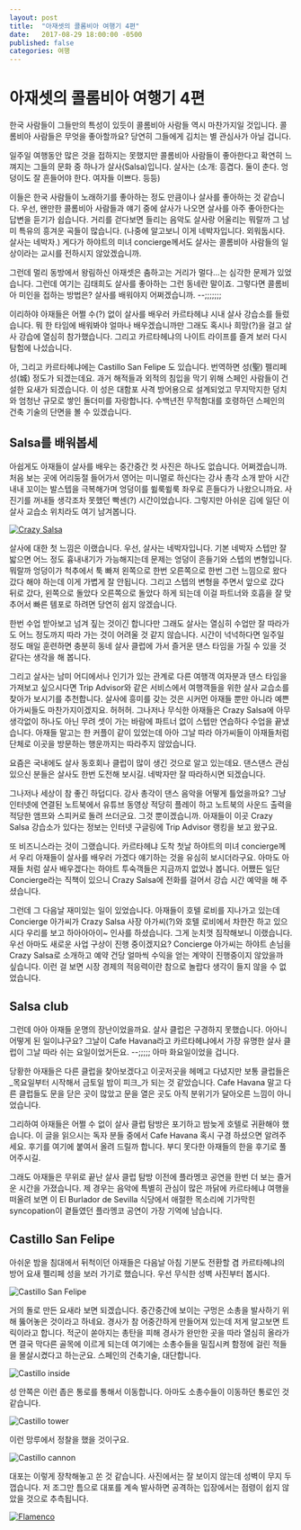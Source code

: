```yaml
---
layout: post
title:  "아재셋의 콜롬비아 여행기 4편"
date:   2017-08-29 18:00:00 -0500
published: false
categories: 여행
---
```


# 아재셋의 콜롬비아 여행기 4편

한국 사람들이 그들만의 특성이 있듯이 콜롬비아 사람들 역시 마찬가지일 것입니다.
콜롬비아 사람들은 무엇을 좋아할까요? 당연히 그들에게 김치는 별 관심사가
아닐 겁니다. 

일주일 여행동안 많은 것을 접하지는 못했지만 콜롬비아 사람들이 좋아한다고
확연히 느껴지는 그들의 문화 중 하나가 살사(Salsa)입니다. 살사는 (소개: 흥겹다.
둘이 춘다. 엉덩이도 잘 흔들어야 한다. 여자들 이쁘다. 등등)

이들은 한국 사람들이 노래하기를 좋아하는 정도 만큼이나 살사를 좋아하는 것
같습니다. 우선, 왠만한 콜롬비아 사람들과 얘기 중에 살사가 나오면 살사를 아주
좋아한다는 답변을 듣기가 쉽습니다. 거리를 걷다보면 들리는 음악도 살사랑
어울리는 뭐랄까 그 남미 특유의 흥겨운 곡들이 많습니다. (나중에 알고보니 이게
네박자입니다. 외워둡시다. 살사는 네박자.) 게다가 하야트의 미녀 concierge께서도
살사는 콜롬비아 사람들의 일상이라는 교시를 전하시지 않았겠습니까.

그런데 멀리 동방에서 왕림하신 아재셋은 춤하고는 거리가 멀다...는 심각한 문제가
있었습니다. 그런데 여기는 김태희도 살사를 좋아하는 그런 동네란 말이죠.
그렇다면 콜롬비아 미인을 접하는 방법은? 살사를 배워야지 어쩌겠습니까.
--;;;;;;;

이리하야 아재들은 어쩔 수(?) 없이 살사를 배우러 카르타헤냐 시내 살사 강습소를
들렀습니다. 뭐 한 타임에 배워봐야 얼마나 배우겠습니까만 그래도 혹시나
희망(?)을 걸고 살사 강습에 열심히 참가했습니다. 그리고 카르타헤냐의 나이트
라이프를 즐겨 보러 다시 탐험에 나섰습니다.

아, 그리고 카르타헤냐에는 Castillo San Felipe 도 있습니다. 번역하면 성(聖)
펠리페 성(城) 정도가 되겠는데요.  과거 해적들과 외적의 침입을 막기 위해 스페인
사람들이 건설한 요새가 되겠습니다. 이 성은 대함포 사격 방어용으로 설계되었고
무지막지한 덩치와 엄청난 규모로 쌓인 돌더미를 자랑합니다. 수백년전 무적함대를
호령하던 스페인의 건축 기술의 단면을 볼 수 있겠습니다.


## Salsa를 배워봅세

아쉽게도 아재들이 살사를 배우는 중간중간 컷 사진은 하나도 없습니다.
어쩌겠습니까. 처음 보는 곳에 어리둥절 들어가서 영어는 미니멀로 하신다는 강사
총각 소개 받아 시간 내내 꼬이는 발스텝을 극복해가며 엉덩이를 쓀룩쓀룩 좌우로
흔들다가 나왔으니까요. 사진기를 꺼내들 생각조차 못했던 빡센(?) 시간이었습니다.
그렇지만 아쉬운 김에 일단 이 살사 교습소 위치라도 여기 남겨봅니다.

[![Crazy Salsa](/assets/2017-08-29-colombia-trip-04-cartagena-2/crazy-salsa.png)](https://goo.gl/maps/o1QX8rXSETk)

살사에 대한 첫 느낌은 이랬습니다. 우선, 살사는 네박자입니다. 기본 네박자 스텝만
잘 밟으면 어느 정도 흉내내기가 가능해지는데 문제는 엉덩이 흔들기와 스텝의
변형입니다. 뭐랄까 엉덩이가 척추에서 툭 빠져 왼쪽으로 한번 오른쪽으로 한번
그런 느낌으로 왔다 갔다 해야 하는데 이게 가볍게 잘 안됩니다. 그리고 스텝의
변형을 주면서 앞으로 갔다 뒤로 갔다, 왼쪽으로 돌았다 오른쪽으로 돌았다 하게
되는데 이걸 파트너와 호흡을 잘 맞추어서 빠른 템포로 하려면 당연히 쉽지
않겠습니다.

한번 수업 받아보고 넘겨 짚는 것이긴 합니다만 그래도 살사는 열심히 수업만 잘
따라가도 어느 정도까지 따라 가는 것이 어려울 것 같지 않습니다. 시간이
넉넉하다면 일주일 정도 매일 훈련하면 충분히 동네 살사 클럽에 가서 즐거운
댄스 타임을 가질 수 있을 것 같다는 생각을 해 봅니다.

그리고 살사는 남미 어디에서나 인기가 있는 관계로 다른 여행객 여자분과 댄스
타임을 가져보고 싶으시다면 Trip Advisor와 같은 서비스에서 여행객들을 위한 살사
교습소를 찾아가 보시기를 추천합니다. 살사에 흥미를 갖는 것은 시커먼 아재들
뿐만 아니라 예쁜 아가씨들도 마찬가지이겠지요. 허허허. 그나저나 무식한 아재들은
Crazy Salsa에 아무 생각없이 하나도 아닌 무려 셋이 가는 바람에 파트너 없이
스텝만 연습하다 수업을 끝냈습니다. 아재들 말고는 한 커플이 같이 있었는데 아아
그날 따라 아가씨들이 아재들처럼 단체로 이곳을 방문하는 행운까지는 따라주지
않았습니다.

요즘은 국내에도 살사 동호회나 클럽이 많이 생긴 것으로 알고 있는데요. 댄스댄스
관심 있으신 분들은 살사도 한번 도전해 보시길. 네박자만 잘 따라하시면 되겠습니다.

그나저나 세상이 참 좋긴 하덥디다. 강사 총각이 댄스 음악을 어떻게 틀었을까요?
그냥 인터넷에 연결된 노트북에서 유튜브 동영상 적당히 플레이 하고 노트북의
사운드 출력을 적당한 앰프와 스피커로 돌려 쓰더군요. 그것 뿐이겠습니까.
아재들이 이곳 Crazy Salsa 강습소가 있다는 정보는 인터넷 구글링에 Trip Advisor
랭킹을 보고 왔구요. 

또 비즈니스라는 것이 그랬습니다. 카르타헤냐 도착 첫날 하야트의 미녀
concierge께서 우리 아재들이 살사를 배우러 가겠다 얘기하는 것을 유심히
보시더라구요. 아마도 아재들 처럼 살사 배우겠다는 하야트 투숙객들은 지금까지
없었나 봅니다. 어쨌든 일단 Concierge라는 직책이 있으니 Crazy Salsa에 전화를
걸어서 강습 시간 예약을 해 주셨습니다.

그런데 그 다음날 재미있는 일이 있었습니다. 아재들이 호텔 로비를 지나가고
있는데 Concierge 아가씨가 Crazy Salsa 사장 아가씨(?)와 호텔 로비에서 차한잔
하고 있으시다 우리를 보고 하아아아이~ 인사를 하셨습니다. 그게 눈치껏
짐작해보니 이랬습니다. 우선 아마도 새로운 사업 구상이 진행 중이겠지요?
Concierge 아가씨는 하야트 손님을 Crazy Salsa로 소개하고 예약 건당 얼마씩
수익을 얻는 계약이 진행중이지 않았을까 싶습니다.  이런 걸 보면 시장 경제의
적응력이란 참으로 놀랍다 생각이 들지 않을 수 없었습니다.


## Salsa club

그런데 아아 아재들 운명의 장난이었을까요. 살사 클럽은 구경하지 못했습니다. 
아아니 어떻게 된 일이냐구요? 그날이 Cafe Havana라고 카르타헤냐에서 가장 유명한
살사 클럽이 그날 따라 쉬는 요일이었거든요. --;;;;; 아마 화요일이었을 겁니다.

당황한 아재들은 다른 클럽을 찾아보겠다고 이곳저곳을 헤메고 다녔지만 보통
클럽들은 _목요일부터 시작해서 금토일 밤이 피크_가 되는 것 같았습니다. Cafe
Havana 말고 다른 클럽들도 문을 닫은 곳이 많았고 문을 열은 곳도 아직 분위기가
달아오른 느낌이 아니었습니다. 

그리하여 아재들은 어쩔 수 없이 살사 클럽 탐방은 포기하고 밤늦게 호텔로
귀환해야 했습니다. 이 글을 읽으시는 독자 분들 중에서 Cafe Havana 혹시 구경
하셨으면 알려주세요. 후기를 여기에 붙여서 올려 드릴까 합니다. 부디 못다한
아재들의 한을 후기로 풀어주시길.

그래도 아재들은 무위로 끝난 살사 클럽 탐방 이전에 플라멩코 공연을 한번 더 보는
즐거운 시간을 가졌습니다. 제 경우는 음악에 특별히 관심이 많은 까닭에
카르타헤냐 여행을 떠올려 보면 이 El Burlador de Sevilla 식당에서 애절한
목소리에 기가막힌 syncopation이 곁들였던 플라멩코 공연이 가장 기억에 남습니다. 

## Castillo San Felipe

아쉬운 밤을 침대에서 뒤척이던 아재들은 다음날 아침 기분도 전환할 겸
카르타헤냐의 방어 요새 펠리페 성을 보러 가기로 했습니다. 우선 무식한 성벽
사진부터 봅시다.

![Castillo San Felipe](/assets/2017-08-29-colombia-trip-04-cartagena-2/castillo.jpg)

거의 돌로 만든 요새라 보면 되겠습니다. 중간중간에 보이는 구멍은 소총을
발사하기 위해 뚫어놓은 것이라고 하네요. 경사가 참 어중간하게 만들어져 있는데
저게 알고보면 트릭이라고 합니다. 적군이 쏟아지는 총탄을 피해 경사가 완만한
곳을 따라 열심히 올라가면 결국 막다른 골목에 이르게 되는데 여기에는 소총수들을
밀집시켜 함정에 걸린 적들을 몰살시켰다고 하는군요. 스페인의 건축기술,
대단합니다.

![Castillo inside](/assets/2017-08-29-colombia-trip-04-cartagena-2/castillo-inside.jpg)

성 안쪽은 이런 좁은 통로를 통해서 이동합니다. 아마도 소총수들이 이동하던
통로인 것 같습니다.

![Castillo tower](/assets/2017-08-29-colombia-trip-04-cartagena-2/castillo-tower.jpg)

이런 망루에서 정찰을 했을 것이구요.

![Castillo cannon](/assets/2017-08-29-colombia-trip-04-cartagena-2/castillo-cannon.jpg)

대포는 이렇게 장착해놓고 쏜 것 같습니다. 사진에서는 잘 보이지 않는데 성벽이
무지 두껍습니다. 저 조그만 틈으로 대포를 계속 발사하면 공격하는 입장에서는
점령이 쉽지 않았을 것으로 추측됩니다.

[![Flamenco](https://img.youtube.com/vi/23zGI-rnGxk/0.jpg)](https://www.youtube.com/watch?v=23zGI-rnGxk)

